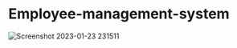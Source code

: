 # Employee-management-system

![Screenshot 2023-01-23 231511](https://user-images.githubusercontent.com/62498516/214109610-f48f46d9-1b20-4a41-9892-bc26f1b32968.png)



